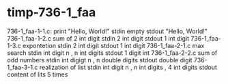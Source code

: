 # timp-736-1_faa
736-1_faa-1-1.c:
print "Hello, World!"
stdin empty
stdout "Hello, World!"
736-1_faa-1-2.c
sum of 2 int digit
stdin 2 int digit
stdout 1 int digit
736-1_faa-1-3.c
expontetion
stdin 2 int digit
stdout 1 int digit
736-1_faa-2-1.c
max search
stdin int digit n , n int digits
stdout 1 digit int
736-1_faa-2-2.c
sum of odd numbers
stdin int digigt n , n double digits
stdout double digit
736-1_faa-3-1.c
realization of list 
stdin int digit n , n int digits , 4 int digits
stdout content of lits 5 times   
